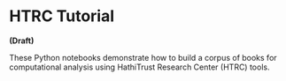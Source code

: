 # HTRC Tutorial

**(Draft)**

These Python notebooks demonstrate how to build a corpus of books for computational analysis using HathiTrust Research Center (HTRC) tools. 
